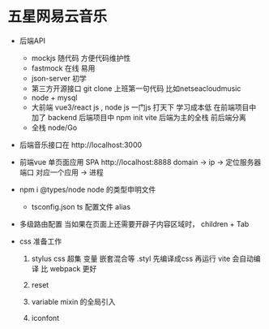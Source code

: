 # 五星网易云音乐

- 后端API 
   - mockjs 
      随代码 方便代码维护性
   - fastmock 在线
      易用
   - json-server
      初学
   - 第三方开源接口
      git clone 上班第一句代码
      比如netseacloudmusic
   - node + mysql 
   - 大前端
      vue3/react js , node js
      一门js 打天下 学习成本低
      在前端项目中加了 backend
      后端项目中 npm init vite 后端为主的全栈
      前后端分离
   - 全栈
      node/Go
   
- 后端音乐接口在 http://localhost:3000
- 前端vue 单页面应用 SPA http://localhost:8888
   domain -> ip -> 定位服务器
   端口 对应一个应用 -> 进程
- npm i @types/node
   node 的类型申明文件
   - tsconfig.json ts 配置文件 alias

- 多级路由配置
   当如果在页面上还需要开辟子内容区域时，
   children + Tab

- css 准备工作
   1. stylus 
      css 超集 变量 嵌套混合等
      .styl 先编译成css 再运行
      vite 会自动编译 比 webpack 更好
   2. reset
      
   3. variable mixin 的全局引入
   4. iconfont



